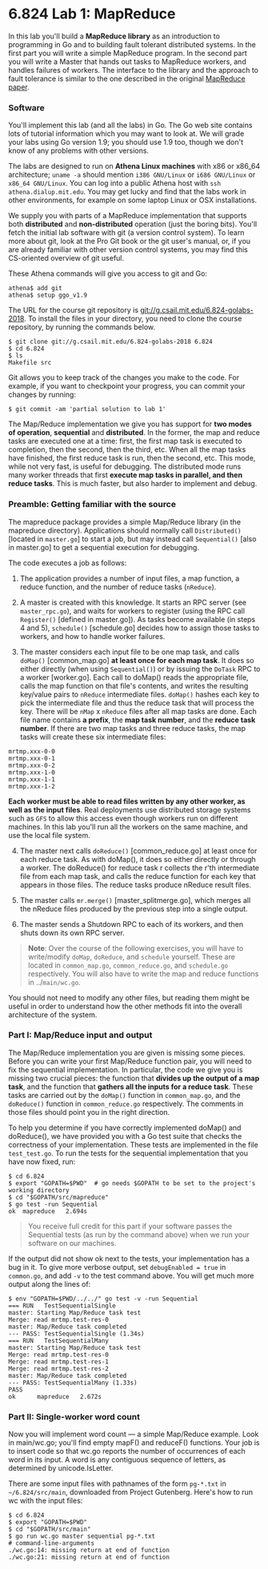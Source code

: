 # 6.824 Lab 1: MapReduce

In this lab you'll build a **MapReduce library** as an introduction to programming in Go and to building fault tolerant distributed systems. In the first part you will write a simple MapReduce program. In the second part you will write a Master that hands out tasks to MapReduce workers, and handles failures of workers. The interface to the library and the approach to fault tolerance is similar to the one described in the original [MapReduce paper](http://static.googleusercontent.com/media/research.google.com/en//archive/mapreduce-osdi04.pdf).

### Software 

You'll implement this lab (and all the labs) in Go. The Go web site contains lots of tutorial information which you may want to look at. We will grade your labs using Go version 1.9; you should use 1.9 too, though we don't know of any problems with other versions.

The labs are designed to run on **Athena Linux machines** with x86 or x86_64 architecture; `uname -a` should mention `i386 GNU/Linux` or `i686 GNU/Linux` or `x86_64 GNU/Linux`. You can log into a public Athena host with `ssh athena.dialup.mit.edu`. You may get lucky and find that the labs work in other environments, for example on some laptop Linux or OSX installations.

We supply you with parts of a MapReduce implementation that supports both **distributed** and **non-distributed** operation (just the boring bits). You'll fetch the initial lab software with git (a version control system). To learn more about git, look at the Pro Git book or the git user's manual, or, if you are already familiar with other version control systems, you may find this CS-oriented overview of git useful.

These Athena commands will give you access to git and Go:

```shell
athena$ add git
athena$ setup ggo_v1.9
```

The URL for the course git repository is [git://g.csail.mit.edu/6.824-golabs-2018](git://g.csail.mit.edu/6.824-golabs-2018). To install the files in your directory, you need to clone the course repository, by running the commands below.

```shell
$ git clone git://g.csail.mit.edu/6.824-golabs-2018 6.824
$ cd 6.824
$ ls
Makefile src
```

Git allows you to keep track of the changes you make to the code. For example, if you want to checkpoint your progress, you can commit your changes by running:

`$ git commit -am 'partial solution to lab 1'`

The Map/Reduce implementation we give you has support for **two modes of operation**, **sequential** and **distributed**. In the former, the map and reduce tasks are executed one at a time: first, the first map task is executed to completion, then the second, then the third, etc. When all the map tasks have finished, the first reduce task is run, then the second, etc. This mode, while not very fast, is useful for debugging. The distributed mode runs many worker threads that first **execute map tasks in parallel, and then reduce tasks**. This is much faster, but also harder to implement and debug.

### Preamble: Getting familiar with the source

The mapreduce package provides a simple Map/Reduce library (in the mapreduce directory). Applications should normally call `Distributed()` [located in `master.go`] to start a job, but may instead call `Sequential()` [also in master.go] to get a sequential execution for debugging.

The code executes a job as follows:

1. The application provides a number of input files, a map function, a reduce function, and the number of reduce tasks (`nReduce`).

2. A master is created with this knowledge. It starts an RPC server (see `master_rpc.go`), and waits for workers to register (using the RPC call `Register()` [defined in master.go]). As tasks become available (in steps 4 and 5), `schedule()` [schedule.go] decides how to assign those tasks to workers, and how to handle worker failures.

3. The master considers each input file to be one map task, and calls `doMap()` [common_map.go] **at least once for each map task**. It does so either directly (when using `Sequential()`) or by issuing the `DoTask` RPC to a worker [worker.go]. Each call to doMap() reads the appropriate file, calls the map function on that file's contents, and writes the resulting key/value pairs to `nReduce` intermediate files. `doMap()` hashes each key to pick the intermediate file and thus the reduce task that will process the key. There will be `nMap` x `nReduce` files after all map tasks are done. Each file name contains **a prefix**, the **map task number**, and the **reduce task number**. If there are two map tasks and three reduce tasks, the map tasks will create these six intermediate files:

```
mrtmp.xxx-0-0
mrtmp.xxx-0-1
mrtmp.xxx-0-2
mrtmp.xxx-1-0
mrtmp.xxx-1-1
mrtmp.xxx-1-2
```

**Each worker must be able to read files written by any other worker, as well as the input files**. Real deployments use distributed storage systems such as `GFS` to allow this access even though workers run on different machines. In this lab you'll run all the workers on the same machine, and use the local file system.

4. The master next calls `doReduce()` [common_reduce.go] at least once for each reduce task. As with doMap(), it does so either directly or through a worker. The doReduce() for reduce task r collects the r'th intermediate file from each map task, and calls the reduce function for each key that appears in those files. The reduce tasks produce nReduce result files.

5. The master calls `mr.merge()` [master_splitmerge.go], which merges all the nReduce files produced by the previous step into a single output.

6. The master sends a Shutdown RPC to each of its workers, and then shuts down its own RPC server.


> **Note**: Over the course of the following exercises, you will have to write/modify `doMap`, `doReduce`, and `schedule` yourself. These are located in `common_map.go`, `common_reduce.go`, and `schedule.go` respectively. You will also have to write the map and reduce functions in ../`main/wc.go`.

You should not need to modify any other files, but reading them might be useful in order to understand how the other methods fit into the overall architecture of the system.

### Part I: Map/Reduce input and output

The Map/Reduce implementation you are given is missing some pieces. Before you can write your first Map/Reduce function pair, you will need to fix the sequential implementation. In particular, the code we give you is missing two crucial pieces: the function that **divides up the output of a map task**, and the function that **gathers all the inputs for a reduce task**. These tasks are carried out by the `doMap()` function in `common_map.go`, and the `doReduce()` function in `common_reduce.go` respectively. The comments in those files should point you in the right direction.

To help you determine if you have correctly implemented doMap() and doReduce(), we have provided you with a Go test suite that checks the correctness of your implementation. These tests are implemented in the file `test_test.go`. To run the tests for the sequential implementation that you have now fixed, run:

```shell
$ cd 6.824
$ export "GOPATH=$PWD"  # go needs $GOPATH to be set to the project's working directory
$ cd "$GOPATH/src/mapreduce"
$ go test -run Sequential
ok  mapreduce	2.694s
```

> You receive full credit for this part if your software passes the Sequential tests (as run by the command above) when we run your software on our machines.

If the output did not show ok next to the tests, your implementation has a bug in it. To give more verbose output, set `debugEnabled = true` in `common.go`, and add `-v` to the test command above. You will get much more output along the lines of:

```shell
$ env "GOPATH=$PWD/../../" go test -v -run Sequential
=== RUN   TestSequentialSingle
master: Starting Map/Reduce task test
Merge: read mrtmp.test-res-0
master: Map/Reduce task completed
--- PASS: TestSequentialSingle (1.34s)
=== RUN   TestSequentialMany
master: Starting Map/Reduce task test
Merge: read mrtmp.test-res-0
Merge: read mrtmp.test-res-1
Merge: read mrtmp.test-res-2
master: Map/Reduce task completed
--- PASS: TestSequentialMany (1.33s)
PASS
ok  	mapreduce	2.672s
```

### Part II: Single-worker word count

Now you will implement word count — a simple Map/Reduce example. Look in main/wc.go; you'll find empty mapF() and reduceF() functions. Your job is to insert code so that wc.go reports the number of occurrences of each word in its input. A word is any contiguous sequence of letters, as determined by unicode.IsLetter.

There are some input files with pathnames of the form `pg-*.txt` in `~/6.824/src/main`, downloaded from Project Gutenberg. Here's how to run wc with the input files:

```shell
$ cd 6.824
$ export "GOPATH=$PWD"
$ cd "$GOPATH/src/main"
$ go run wc.go master sequential pg-*.txt
# command-line-arguments
./wc.go:14: missing return at end of function
./wc.go:21: missing return at end of function
```
